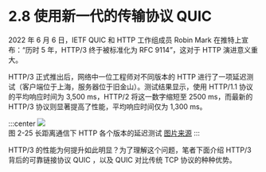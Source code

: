 # 2.8 使用新一代的传输协议 QUIC

2022 年 6 月 6 日，IETF QUIC 和 HTTP 工作组成员 Robin Mark 在推特上宣布：“历时 5 年，HTTP/3 终于被标准化为 RFC 9114”，这对于 HTTP 演进意义重大。

HTTP/3 正式推出后，网络中一位工程师对不同版本的 HTTP 进行了一项延迟测试（客户端位于上海，服务器位于旧金山）。测试结果显示，使用 HTTP/1.1 协议的平均响应时间为 3,500 ms，HTTP/2 将这一数字缩短至 2500 ms，而最新的 HTTP/3 协议则显著提高了性能，平均响应时间仅为 1,300 ms。

:::center
  ![](../assets/http3.png)<br/>
  图 2-25 长距离通信下 HTTP 各个版本的延迟测试 [图片来源](https://www.cnblogs.com/myshowtime/p/16227260.html)
:::

HTTP/3 的性能为何提升如此明显？为了理解这个问题，笔者下面介绍 HTTP/3 背后的可靠链接协议 QUIC ，以及 QUIC 对比传统 TCP 协议的种种优势。